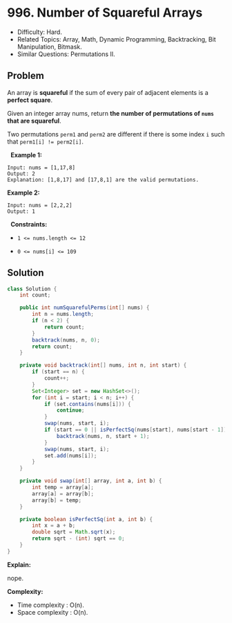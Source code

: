 # 996. Number of Squareful Arrays

- Difficulty: Hard.
- Related Topics: Array, Math, Dynamic Programming, Backtracking, Bit Manipulation, Bitmask.
- Similar Questions: Permutations II.

## Problem

An array is **squareful** if the sum of every pair of adjacent elements is a **perfect square**.

Given an integer array nums, return **the number of permutations of **```nums```** that are **squareful****.

Two permutations ```perm1``` and ```perm2``` are different if there is some index ```i``` such that ```perm1[i] != perm2[i]```.

 
**Example 1:**

```
Input: nums = [1,17,8]
Output: 2
Explanation: [1,8,17] and [17,8,1] are the valid permutations.
```

**Example 2:**

```
Input: nums = [2,2,2]
Output: 1
```

 
**Constraints:**


	
- ```1 <= nums.length <= 12```
	
- ```0 <= nums[i] <= 109```



## Solution

```java
class Solution {
    int count;

    public int numSquarefulPerms(int[] nums) {
        int n = nums.length;
        if (n < 2) {
            return count;
        }
        backtrack(nums, n, 0);
        return count;
    }

    private void backtrack(int[] nums, int n, int start) {
        if (start == n) {
            count++;
        }
        Set<Integer> set = new HashSet<>();
        for (int i = start; i < n; i++) {
            if (set.contains(nums[i])) {
                continue;
            }
            swap(nums, start, i);
            if (start == 0 || isPerfectSq(nums[start], nums[start - 1])) {
                backtrack(nums, n, start + 1);
            }
            swap(nums, start, i);
            set.add(nums[i]);
        }
    }

    private void swap(int[] array, int a, int b) {
        int temp = array[a];
        array[a] = array[b];
        array[b] = temp;
    }

    private boolean isPerfectSq(int a, int b) {
        int x = a + b;
        double sqrt = Math.sqrt(x);
        return sqrt - (int) sqrt == 0;
    }
}
```

**Explain:**

nope.

**Complexity:**

* Time complexity : O(n).
* Space complexity : O(n).
